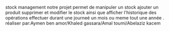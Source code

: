 stock management 
notre projet permet de manipuler un stock ajouter un produit supprimer et modifier le stock ainsi que afficher l'historique  des opérations effectuer durant une journeé un mois ou meme tout une année .
réaliser par:Aymen ben amor/Khaled gassara/Amal toumi/Abelaziz kacem
